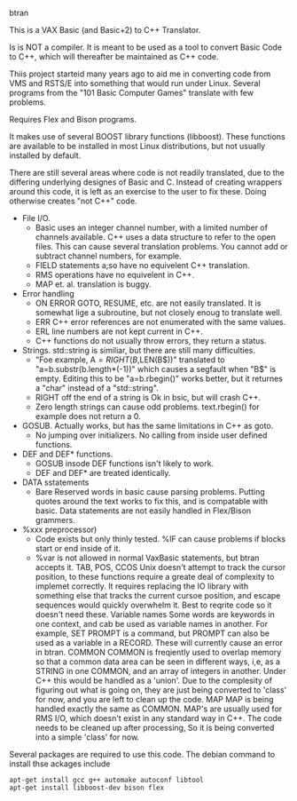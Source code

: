 btran

This is a VAX Basic (and Basic+2) to C++ Translator.

Is is NOT a compiler. It is meant to be used as a tool to convert Basic Code
to C++, which will thereafter be maintained as C++ code.

Thiis project starteid many years ago to aid me in converting code from VMS and
RSTS/E into something that would run under Linux. Several programs from the
"101 Basic Computer Games" translate with few problems.

Requires Flex and Bison programs.

It makes use of several BOOST library functions (libboost).
These functions are available to be installed in most Linux distributions, but
not usually installed by default.

There are still several areas where code is not readily translated, due to the
differing underlying designes of Basic and C. Instead of creating wrappers
around this code, it is left as an exercise to the user to fix these.
Doing otherwise creates "not C++" code.

- File I/O.
	- Basic uses an integer channel number, with a limited number of
	  channels available. C++ uses a data structure to refer to the open
	  files. This can cause several translation problems. You cannot add
	  or subtract channel numbers, for example.
	- FIELD statements a;so have no equivelent C++ translation.
	- RMS operations have no equivelent in C++.
	- MAP et. al. translation is buggy.
- Error handling
	- ON ERROR GOTO, RESUME, etc. are not easily translated. It is somewhat
	  lige a subroutine, but not closely enoug to translate well.
	- ERR C++ error references are not enumerated with the same values.
	- ERL line numbers are not kept current in C++.
	- C++ functions do not usually throw errors, they return a status.
- Strings. std::string is similiar, but there are still many difficulties.
	- "Foe example, A$=RIGHT(B$,LEN(B$))" translated to 
	  "a=b.substr(b.length*(-1))" which causes a segfault when "B$" is
	  empty. Editing this to be "a=b.rbegin()" works better, but it
	  returnes a "char" instead of a "std::string".
	- RIGHT off the end of a string is Ok in bsic, but will crash C++.
	- Zero length strings can cause odd problems. text.rbegin() for
	  example does not return a 0.
- GOSUB. Actually works, but has the same limitations in C++ as goto.
	- No jumping over initializers. No calling from inside user defined
	  functions.
- DEF and DEF* functions.
	- GOSUB insode DEF functions isn't likely to work.
	- DEF and DEF* are treated identically.
- DATA sstatements
	- Bare Reserved words in basic cause parsing problems. Putting quotes
	  around the text works to fix this, and is compatable with basic.
	  Data statements are not easily handled in Flex/Bison grammers.
- %xxx preprocessor)
	- Code exists but only thinly tested. %IF can cause problems if blocks
	  start or end inside of it.
	- %var is not allowed in normal VaxBasic statements, but btran accepts
	  it.
  TAB, POS, CCOS
	Unix doesn't attempt to track the cursor position, to these functions
	require a greate deal of complexity to implemet correctly. It requires
	replacing the IO library with something else that tracks the current
	cursoe position, and escape sequences would quickly overwhelm it.
	Best to reqrite code so it doesn't need these.
  Variable names
	Some words are keywords in one context, and cab be used as variable
	names in another. For example, SET PROMPT is a command, but PROMPT 
	can also be used as a variable in a RECORD. These will currently 
	cause an error in btran.
  COMMON
	COMMON is freqiently used to overlap memory so that a common data
	area can be seen in different ways, i,e, as a STRING in one COMMON,
	and an array of integers in another.  Under C++ this would be handled
	as a 'union'. Due to the complesity of figuring out what is going on,
	they are just being converted to 'class' for now, and you are left
	to clean up the code.
  MAP
	MAP is being handled exactly the same as COMMON.
	MAP's are usually used for RMS I/O, which doesn't exist in any standard
	way in C++. The code needs to be cleaned up after processing, So it is
	being converted into a simple 'class' for now.


Several packages are required to use this code.
The debian command to install thse ackages include

	apt-get install gcc g++ automake autoconf libtool
	apt-get install libboost-dev bison flex
